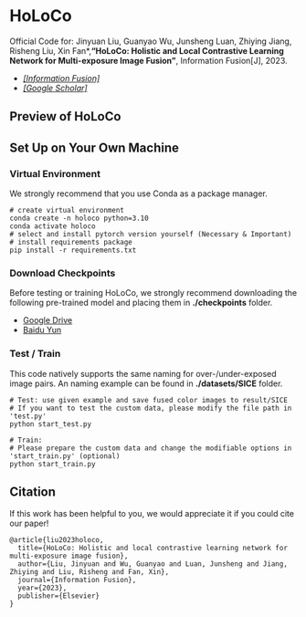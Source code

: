 # HoLoCo
Official Code for: Jinyuan Liu, Guanyao Wu, Junsheng Luan, Zhiying Jiang, Risheng Liu, Xin Fan*,**“HoLoCo: Holistic and Local Contrastive Learning Network for Multi-exposure Image Fusion”**, Information Fusion[J], 2023.

- [*[Information Fusion]*](https://www.sciencedirect.com/science/article/pii/S1566253523000672)
- [*[Google Scholar]*](https://scholar.google.com.hk/scholar?as_sdt=0%2C5&q=HoLoCo%3A+Holistic+and+local+contrastive+learning+network+for+multi-exposure+image+fusion&btnG=)

## Preview of HoLoCo
## Set Up on Your Own Machine

### Virtual Environment

We strongly recommend that you use Conda as a package manager.

```shell
# create virtual environment
conda create -n holoco python=3.10
conda activate holoco
# select and install pytorch version yourself (Necessary & Important)
# install requirements package
pip install -r requirements.txt
```

### Download Checkpoints

Before testing or training HoLoCo, we strongly recommend downloading the following pre-trained model and placing them in **./checkpoints** folder.

- [Google Drive](https://drive.google.com/drive/folders/1sOp9Fmtfm_U4w3_-pGWyuYOeHC__buoT?usp=sharing)
- [Baidu Yun](https://pan.baidu.com/s/14Uo_0RfiPBc2NPEaggwgLw?pwd=HLCo)

### Test / Train
This code natively supports the same naming for over-/under-exposed image pairs. An naming example can be found in **./datasets/SICE** folder.
```shell
# Test: use given example and save fused color images to result/SICE
# If you want to test the custom data, please modify the file path in 'test.py'
python start_test.py

# Train: 
# Please prepare the custom data and change the modifiable options in 'start_train.py' (optional)
python start_train.py
```

## Citation

If this work has been helpful to you, we would appreciate it if you could cite our paper! 

```
@article{liu2023holoco,
  title={HoLoCo: Holistic and local contrastive learning network for multi-exposure image fusion},
  author={Liu, Jinyuan and Wu, Guanyao and Luan, Junsheng and Jiang, Zhiying and Liu, Risheng and Fan, Xin},
  journal={Information Fusion},
  year={2023},
  publisher={Elsevier}
}
```
